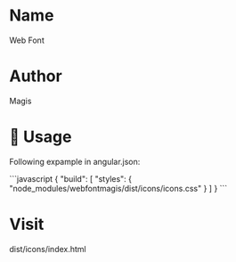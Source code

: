 # Name

Web Font 
# Author

Magis


# 📖 Usage


Following expample in angular.json:

\`\`\`javascript
{
    "build": [
        "styles": {
            "node_modules/webfontmagis/dist/icons/icons.css"
        }
    ]
}
\`\`\`


# Visit

dist/icons/index.html